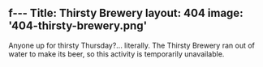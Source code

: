 f---
Title: Thirsty Brewery
layout: 404
image: '404-thirsty-brewery.png'
---
Anyone up for thirsty Thursday?... literally. The Thirsty Brewery ran out of water to make its beer, so this activity is temporarily unavailable.

